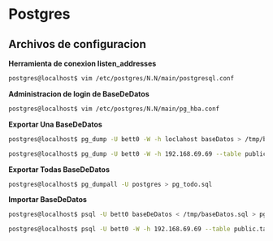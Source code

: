 # Postgres


## Archivos de configuracion

__Herramienta de conexion listen_addresses__


```bash
postgres@localhost$ vim /etc/postgres/N.N/main/postgresql.conf
```

__Administracion de login de BaseDeDatos__

```bash
postgres@localhost$ vim /etc/postgres/N.N/main/pg_hba.conf
```


__Exportar Una BaseDeDatos__

```bash
postgres@localhost$ pg_dump -U bett0 -W -h loclahost baseDatos > /tmp/baseDatos.sql

postgres@localhost$ pg_dump -U bett0 -W -h 192.168.69.69 --table public.tabla baseDatos > /tmp/baseDatos.sql
```


__Exportar Todas BaseDeDatos__
```bash
postgres@localhost$ pg_dumpall -U postgres > pg_todo.sql
```

__Importar BaseDeDatos__
```bash
postgres@localhost$ psql -U bett0 baseDeDatos < /tmp/baseDatos.sql > pg_mibd.log 2>&1

postgres@localhost$ psql -U bett0 -W -h 192.168.69.69 --table public.tabla baseDatos < /tmp/baseDatos.sql
```

